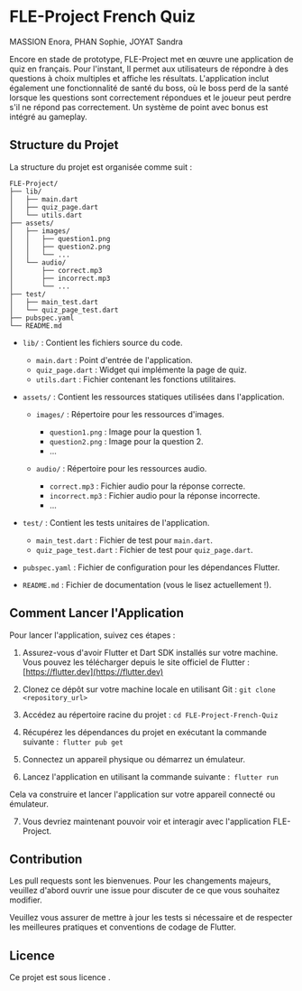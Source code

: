 # FLE-Project French Quiz

MASSION Enora, PHAN Sophie, JOYAT Sandra 

Encore en stade de prototype, FLE-Project met en œuvre une application de quiz en français. Pour l'instant, Il permet aux utilisateurs de répondre à des questions à choix multiples et affiche les résultats. L'application inclut également une fonctionnalité de santé du boss, où le boss perd de la santé lorsque les questions sont correctement répondues et le joueur peut perdre s'il ne répond pas correctement.
Un système de point avec bonus est intégré au gameplay.

## Structure du Projet

La structure du projet est organisée comme suit :
```
FLE-Project/
├── lib/
│   ├── main.dart
│   ├── quiz_page.dart
│   └── utils.dart
├── assets/
│   ├── images/
│   │   ├── question1.png
│   │   ├── question2.png
│   │   └── ...
│   └── audio/
│       ├── correct.mp3
│       ├── incorrect.mp3
│       └── ...
├── test/
│   ├── main_test.dart
│   └── quiz_page_test.dart
├── pubspec.yaml
└── README.md
```
- `lib/` : Contient les fichiers source du code.
  - `main.dart` : Point d'entrée de l'application.
  - `quiz_page.dart` : Widget qui implémente la page de quiz.
  - `utils.dart` : Fichier contenant les fonctions utilitaires.

- `assets/` : Contient les ressources statiques utilisées dans l'application.
  - `images/` : Répertoire pour les ressources d'images.
    - `question1.png` : Image pour la question 1.
    - `question2.png` : Image pour la question 2.
    - ...

  - `audio/` : Répertoire pour les ressources audio.
    - `correct.mp3` : Fichier audio pour la réponse correcte.
    - `incorrect.mp3` : Fichier audio pour la réponse incorrecte.
    - ...

- `test/` : Contient les tests unitaires de l'application.
  - `main_test.dart` : Fichier de test pour `main.dart`.
  - `quiz_page_test.dart` : Fichier de test pour `quiz_page.dart`.

- `pubspec.yaml` : Fichier de configuration pour les dépendances Flutter.

- `README.md` : Fichier de documentation (vous le lisez actuellement !).
## Comment Lancer l'Application

Pour lancer l'application, suivez ces étapes :

1. Assurez-vous d'avoir Flutter et Dart SDK installés sur votre machine. Vous pouvez les télécharger depuis le site officiel de Flutter : [https://flutter.dev](https://flutter.dev)

2. Clonez ce dépôt sur votre machine locale en utilisant Git : ```git clone <repository_url>```

3. Accédez au répertoire racine du projet : ```cd FLE-Project-French-Quiz```

4. Récupérez les dépendances du projet en exécutant la commande suivante :``` flutter pub get```

5. Connectez un appareil physique ou démarrez un émulateur.

6. Lancez l'application en utilisant la commande suivante :``` flutter run```

Cela va construire et lancer l'application sur votre appareil connecté ou émulateur.

7. Vous devriez maintenant pouvoir voir et interagir avec l'application FLE-Project.

## Contribution

Les pull requests sont les bienvenues. Pour les changements majeurs, veuillez d'abord ouvrir une issue pour discuter de ce que vous souhaitez modifier.

Veuillez vous assurer de mettre à jour les tests si nécessaire et de respecter les meilleures pratiques et conventions de codage de Flutter.

## Licence

Ce projet est sous licence .



